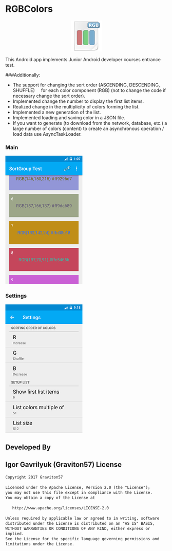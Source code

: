 # RGBColors
<p align="center">
  <img src="screenshot/logo.png" >
</p>
This Android app implements Junior Android developer courses entrance test.

###Additionally:

* The support for changing the sort order (ASCENDING, DESCENDING, SHUFFLE)
    for each color component (RGB) (not to change the code if necessary change the sort order).
* Implemented change the number to display the first list items.
* Realized change in the multiplicity of colors forming the list.
* Implemented a new generation of the list.
* Implemented loading and saving color in a JSON file.
* If you want to generate (to download from the network, database, etc.)
   a large number of colors (content) to create an asynchronous operation / load data
   use AsyncTaskLoader.

### Main
![alt text](screenshot/main.png "Main Activity")
### Settings
![alt text](screenshot/settings.png "Settings Activity")

Developed By
-------
Igor Gavrilyuk (Graviton57)
License
-------

    Copyright 2017 Graviton57

    Licensed under the Apache License, Version 2.0 (the "License");
    you may not use this file except in compliance with the License.
    You may obtain a copy of the License at

       http://www.apache.org/licenses/LICENSE-2.0

    Unless required by applicable law or agreed to in writing, software
    distributed under the License is distributed on an "AS IS" BASIS,
    WITHOUT WARRANTIES OR CONDITIONS OF ANY KIND, either express or implied.
    See the License for the specific language governing permissions and
    limitations under the License.
